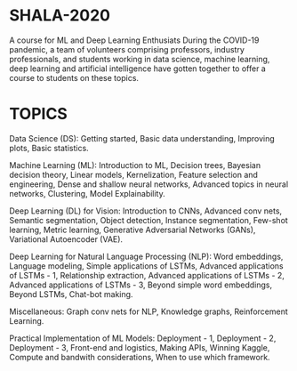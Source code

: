 # SHALA-2020
A course for ML and Deep Learning Enthusiats
During the COVID-19 pandemic, a team of volunteers comprising professors, industry professionals, and students working in data science, machine learning, deep learning and artificial intelligence have gotten together to offer a course to students on these topics.

# TOPICS

Data Science (DS): Getting started, Basic data understanding, Improving plots, Basic statistics.

Machine Learning (ML): Introduction to ML, Decision trees, Bayesian decision theory, Linear models, Kernelization, Feature selection and engineering, Dense and shallow neural networks, Advanced topics in neural networks, Clustering, Model Explainability.

Deep Learning (DL) for Vision: Introduction to CNNs, Advanced conv nets, Semantic segmentation, Object detection, Instance segmentation, Few-shot learning, Metric learning, Generative Adversarial Networks (GANs), Variational Autoencoder (VAE).

Deep Learning for Natural Language Processing (NLP): Word embeddings, Language modeling, Simple applications of LSTMs, Advanced applications of LSTMs - 1, Relationship extraction, Advanced applications of LSTMs - 2, Advanced applications of LSTMs - 3, Beyond simple word embeddings, Beyond LSTMs, Chat-bot making.

Miscellaneous: Graph conv nets for NLP, Knowledge graphs, Reinforcement Learning.

Practical Implementation of ML Models: Deployment - 1, Deployment - 2, Deployment - 3, Front-end and logistics, Making APIs, Winning Kaggle, Compute and bandwith considerations, When to use which framework.
